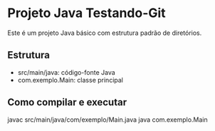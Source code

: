 # Projeto Java Testando-Git

Este é um projeto Java básico com estrutura padrão de diretórios.

## Estrutura

- src/main/java: código-fonte Java
- com.exemplo.Main: classe principal

## Como compilar e executar

javac src/main/java/com/exemplo/Main.java
java com.exemplo.Main
